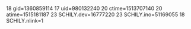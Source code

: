18 gid=1360859114
17 uid=980132240
20 ctime=1513707140
20 atime=1515181187
23 SCHILY.dev=16777220
23 SCHILY.ino=51169055
18 SCHILY.nlink=1
